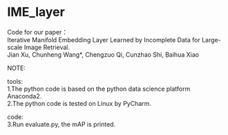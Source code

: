 # IME_layer
Code for our paper：
</br>Iterative Manifold Embedding Layer Learned by Incomplete Data for Large-scale Image Retrieval.
</br>Jian Xu, Chunheng Wang*, Chengzuo Qi, Cunzhao Shi, Baihua Xiao

NOTE:

tools:
</br>1.The python code is based on the python data science platform Anaconda2.
</br>2.The python code is tested on Linux by PyCharm.

code:
</br>3.Run evaluate.py, the mAP is printed.
